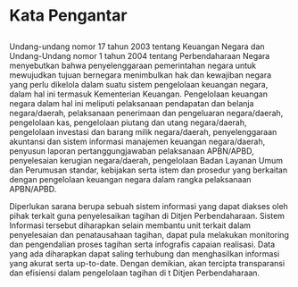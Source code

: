 # Kata Pengantar

## 

Undang-undang nomor 17 tahun 2003 tentang Keuangan Negara dan Undang-Undang nomor 1 tahun 2004 tentang Perbendaharaan Negara menyebutkan bahwa penyelenggaraan pemerintahan negara untuk mewujudkan tujuan bernegara menimbulkan hak dan kewajiban negara yang perlu dikelola dalam suatu sistem pengelolaan keuangan negara, dalam hal ini termasuk Kementerian Keuangan. Pengelolaan keuangan negara dalam hal ini meliputi pelaksanaan pendapatan dan belanja negara/daerah, pelaksanaan penerimaan dan pengeluaran negara/daerah, pengelolaan kas, pengelolaan piutang dan utang negara/daerah, pengelolaan investasi dan barang milik negara/daerah, penyelenggaraan akuntansi dan sistem informasi manajemen keuangan negara/daerah, penyusun laporan pertanggungjawaban pelaksanaan APBN/APBD, penyelesaian kerugian negara/daerah, pengelolaan Badan Layanan Umum dan Perumusan standar, kebijakan serta  istem dan prosedur yang berkaitan dengan pengelolaan keuangan negara dalam rangka pelaksanaan APBN/APBD.

Diperlukan sarana berupa sebuah sistem informasi yang dapat diakses oleh pihak terkait guna penyelesaikan tagihan di Ditjen Perbendaharaan. Sistem Informasi tersebut diharapkan selain membantu unit terkait dalam penyelesaian dan penatausahaan tagihan, dapat pula melakukan monitoring dan pengendalian proses tagihan serta infografis capaian realisasi. Data yang ada diharapkan dapat saling terhubung dan menghasilkan informasi yang akurat serta up-to-date. Dengan demikian, akan tercipta transparansi dan efisiensi dalam pengelolaan tagihan di t Ditjen Perbendaharaan.
##
